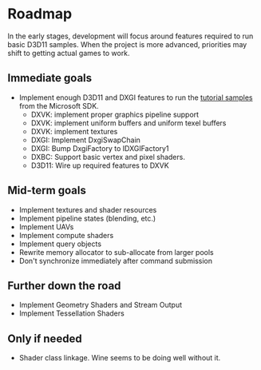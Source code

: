 # Roadmap
In the early stages, development will focus around features required to run basic D3D11 samples. When the project is more advanced, priorities may shift to getting actual games to work.

## Immediate goals
- Implement enough D3D11 and DXGI features to run the [tutorial samples](https://github.com/walbourn/directx-sdk-samples/tree/master/Direct3D11Tutorials) from the Microsoft SDK.
  - DXVK: implement proper graphics pipeline support
  - DXVK: implement uniform buffers and uniform texel buffers
  - DXVK: implement textures
  - DXGI: Implement DxgiSwapChain
  - DXGI: Bump DxgiFactory to IDXGIFactory1
  - DXBC: Support basic vertex and pixel shaders.
  - D3D11: Wire up required features to DXVK

## Mid-term goals
- Implement textures and shader resources
- Implement pipeline states (blending, etc.) 
- Implement UAVs
- Implement compute shaders
- Implement query objects
- Rewrite memory allocator to sub-allocate from larger pools
- Don't synchronize immediately after command submission

## Further down the road
- Implement Geometry Shaders and Stream Output
- Implement Tessellation Shaders

## Only if needed
- Shader class linkage. Wine seems to be doing well without it.